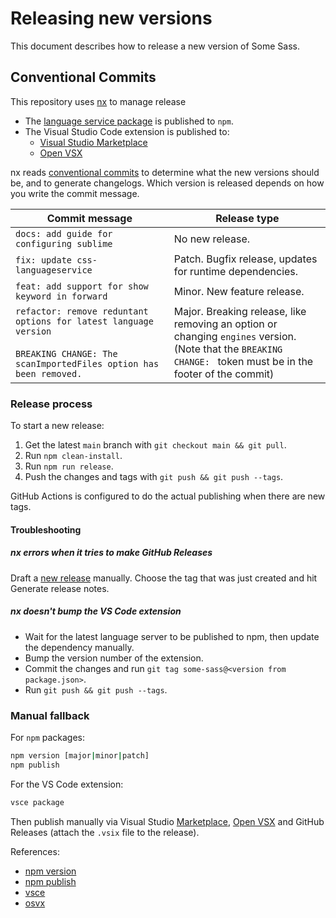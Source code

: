 # Releasing new versions

This document describes how to release a new version of Some Sass.

## Conventional Commits

This repository uses [nx] to manage release

- The [language service package][lsnpm] is published to `npm`.
- The Visual Studio Code extension is published to:
  - [Visual Studio Marketplace](https://marketplace.visualstudio.com/items?itemName=SomewhatStationery.some-sass)
  - [Open VSX](https://open-vsx.org/extension/SomewhatStationery/some-sass)

nx reads [conventional commits][conventional] to determine what the new versions should be, and to generate changelogs. Which version is released depends on how you write the commit message.

| Commit message                                                                                                                            | Release type                                                                                                                                                         |
| ----------------------------------------------------------------------------------------------------------------------------------------- | -------------------------------------------------------------------------------------------------------------------------------------------------------------------- |
| `docs: add guide for configuring sublime`                                                                                                 | No new release.                                                                                                                                                      |
| `fix: update css-languageservice`                                                                                                         | Patch. Bugfix release, updates for runtime dependencies.                                                                                                             |
| `feat: add support for show keyword in forward`                                                                                           | Minor. New feature release.                                                                                                                                          |
| `refactor: remove reduntant options for latest language version`<br><br>`BREAKING CHANGE: The scanImportedFiles option has been removed.` | Major. Breaking release, like removing an option or changing `engines` version. <br /> (Note that the `BREAKING CHANGE: ` token must be in the footer of the commit) |

### Release process

To start a new release:

1. Get the latest `main` branch with `git checkout main && git pull`.
2. Run `npm clean-install`.
3. Run `npm run release`.
4. Push the changes and tags with `git push && git push --tags`.

GitHub Actions is configured to do the actual publishing when there are new tags.

#### Troubleshooting

##### nx errors when it tries to make GitHub Releases

Draft a [new release](https://github.com/wkillerud/some-sass/releases/new) manually. Choose the tag that was just created and hit Generate release notes.

##### nx doesn't bump the VS Code extension

- Wait for the latest language server to be published to npm, then update the dependency manually.
- Bump the version number of the extension.
- Commit the changes and run `git tag some-sass@<version from package.json>`.
- Run `git push && git push --tags`.

### Manual fallback

For `npm` packages:

```sh
npm version [major|minor|patch]
npm publish
```

For the VS Code extension:

```sh
vsce package
```

Then publish manually via Visual Studio [Marketplace], [Open VSX] and GitHub Releases (attach the `.vsix` file to the release).

References:

- [npm version](https://docs.npmjs.com/cli/v10/commands/npm-version)
- [npm publish](https://docs.npmjs.com/cli/v10/commands/npm-publish)
- [vsce](https://code.visualstudio.com/api/working-with-extensions/publishing-extension)
- [osvx](https://github.com/eclipse/openvsx/wiki/Publishing-Extensions)

[nx]: https://nx.dev/recipes/nx-release/automatically-version-with-conventional-commits#usage-with-independent-releases
[conventional]: https://www.conventionalcommits.org/en/v1.0.0/
[Open VSX]: https://open-vsx.org
[Marketplace]: https://marketplace.visualstudio.com/
[lsnpm]: https://www.npmjs.com/package/some-sass-language-server
